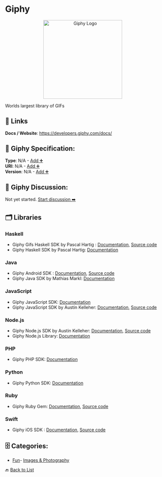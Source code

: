 # Giphy
<p align="center">
    <img width="256" src="https://raw.githubusercontent.com/apis-list/apis-list/main/apis/giphy/logo_256x256.png" alt="Giphy Logo"/>
</p>
Worlds largest library of GIFs

##  🔗 Links
**Docs / Website**: https://developers.giphy.com/docs/

## 🧬 Giphy Specification:
**Type**: N/A - [Add ➕](https://github.com/apis-list/apis-list/edit/main/apis.yaml#7904)  
**URI**: N/A - [Add ➕](https://github.com/apis-list/apis-list/edit/main/apis.yaml#7904)  
**Version**: N/A - [Add ➕](https://github.com/apis-list/apis-list/edit/main/apis.yaml#7904)

## 💬 Giphy Discussion:
Not yet started. [Start discussion ➡️](https://github.com/apis-list/apis-list/discussions/new)

## 🗂️ Libraries
### Haskell
- Giphy Gifs Haskell SDK by Pascal Hartig : [Documentation](https://www.stackage.org/nightly-2016-10-24/package/giphy-api-0.5.0.0), [Source code](https://github.com/passy/giphy-api#readme)
- Giphy Haskell SDK by Pascal Hartig: [Documentation](https://github.com/passy/giphy-api)
### Java
- Giphy Android SDK : [Documentation](https://developers.giphy.com/docs/sdk/#android), [Source code](https://github.com/Giphy/giphy-android-sdk-core)
- Giphy Java SDK by Mathias Markl: [Documentation](https://github.com/keshrath/Giphy4J)
### JavaScript
- Giphy JavaScript SDK: [Documentation](https://github.com/Giphy/giphy-js-sdk-core)
- Giphy JavaScript SDK by Austin Kelleher: [Documentation](https://libraries.io/npm/giphy-api), [Source code](https://github.com/austinkelleher/giphy-api)
### Node.js
- Giphy Node.js SDK by Austin Kelleher: [Documentation](https://www.npmjs.com/package/giphy-api), [Source code](https://github.com/austinkelleher/giphy-api)
- Giphy Node.js Library: [Documentation](https://www.npmjs.com/package/apigiphy)
### PHP
- Giphy PHP SDK: [Documentation](https://github.com/Giphy/giphy-php-client)
### Python
- Giphy Python SDK: [Documentation](https://github.com/Giphy/giphy-python-client)
### Ruby
- Giphy Ruby Gem: [Documentation](http://giphy.com/labs), [Source code](https://github.com/sebasoga/giphy)
### Swift
- Giphy iOS SDK : [Documentation](https://developers.giphy.com/docs/sdk#ios), [Source code](https://github.com/Giphy/giphy-ios-sdk-core)


## 🗄️ Categories:
- [Fun](https://github.com/apis-list/apis-list#fun-)- [Images & Photography](https://github.com/apis-list/apis-list#images--photography-)

🔙  [Back to List](https://github.com/apis-list/apis-list)
